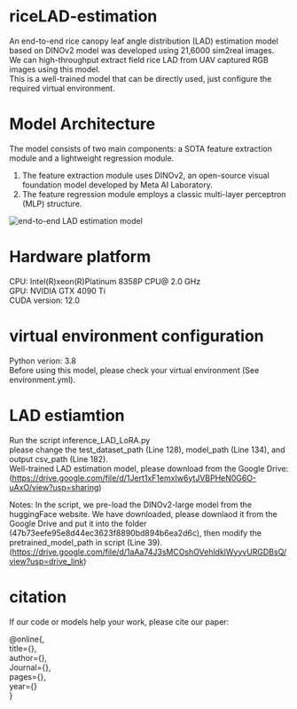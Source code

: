 # riceLAD-estimation
An end-to-end rice canopy leaf angle distribution (LAD) estimation model based on DINOv2 model was developed using 21,6000 sim2real images.  
We can high-throughput extract field rice LAD from UAV captured RGB images using this model.  
This is a well-trained model that can be directly used, just configure the required virtual environment.  

# Model  Architecture
The model consists of two main components: a SOTA feature extraction module and a lightweight regression module.   
1) The feature extraction module uses DINOv2, an open-source visual foundation model developed by Meta AI Laboratory.
2) The feature regression module employs a classic multi-layer perceptron (MLP) structure.

![end-to-end LAD estimation model](https://github.com/user-attachments/assets/c7e6800c-42ce-4901-8033-b1002e4cf418)

# Hardware platform
CPU: Intel(R)xeon(R)Platinum 8358P CPU@ 2.0 GHz  
GPU: NVIDIA GTX 4090 Ti  
CUDA version: 12.0

# virtual environment configuration
Python verion: 3.8  
Before using this model, please check your virtual environment (See environment.yml).  

# LAD estiamtion
Run the script inference_LAD_LoRA.py  
please change the test_dataset_path (Line 128), model_path (Line 134), and output csv_path (Line 182).  
Well-trained LAD estimation model, please download from the Google Drive:  
(https://drive.google.com/file/d/1Jert1xF1emxIw6ytJVBPHeN0G6O-uAxO/view?usp=sharing)

Notes: In the script, we pre-load the DINOv2-large model from the huggingFace website. We have downloaded, please downlaod it from the Google Drive and put it into the folder (47b73eefe95e8d44ec3623f8890bd894b6ea2d6c), then modify the pretrained_model_path in script (Line 39).  
(https://drive.google.com/file/d/1aAa74J3sMCOshOVehldklWyyvURGDBsQ/view?usp=drive_link)

# citation
If our code or models help your work, please cite our paper:  

@online{,  
  title={},  
  author={},  
  Journal={},  
  pages={},  
  year={}  
}
